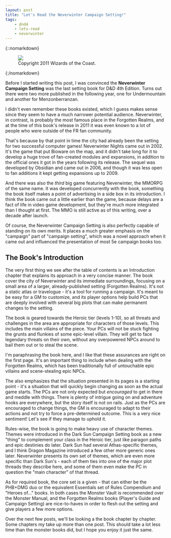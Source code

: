 ```yaml
---
layout: post
title: "Let's Read the Neverwinter Campaign Setting!"
tags:
    - dnd4
    - lets-read
    - neverwinter
---
```


{::nomarkdown}
<figure class="center">
  <img src="{{ "/assets/wir-neverwinter-cover.png" | absolute_url }}"/>
  <figcaption>
    Copyright 2011 Wizards of the Coast.
  </figcaption>
</figure>
{:/nomarkdown}

Before I started writing this post, I was convinced the **Neverwinter Campaign
Setting** was the last setting book for D&D 4th Edition. Turns out there were
two more published in the following year, one for Undermountain and another for
Menzonberranzan.

I didn't even remember these books existed, which I guess makes sense since they
seem to have a much narrower potential audience. Neverwinter, in contrast, is
probably the most famous place in the Forgotten Realms, and at the time of this
book's release in 2011 it was even known to a lot of people who were outside of
the FR fan community.

That's because by that point in time the city had already been the setting for
two successful computer games! Neverwinter Nights came out in 2002. It's the
game that put Bioware on the map, and it didn't take long for it to develop a
huge trove of fan-created modules and expansions, in addition to the official
ones it got in the years following its release. The sequel was developed by
Obsidian and came out in 2006, and though it was less open to fan additions it
kept getting expansions up to 2009.

And there was also the _third_ big game featuring Neverwinter, the MMORPG of the
same name. It was developed concurrently with the book, something the book
itself makes a point of advertising in a side box in its introduction. I think
the book came out a little earlier than the game, because delays are a fact of
life in video game development, but they're much more integrated than I thought
at first. The MMO is still active as of this writing, over a decade after
launch.

Of course, the Neverwinter Campaign Setting is also perfectly capable of
standing on its own merits. It places a much greater emphasis on the "campaign"
part of "campaign setting", which was a novel approach when it came out and
influenced the presentation of most 5e campaign books too.

## The Book's Introduction

The very first thing we see after the table of contents is an Introduction
chapter that explains its approach in a very concise manner. The book cover the
city of Neverwinter and its immediate surroundings, focusing on a small area of
a larger, already-published setting (Forgotten Realms). It's not a static atlas
or travelogue - it's a tool for running a campaign. It's meant to be easy for a
GM to customize, and its player options help build PCs that are deeply involved
with several big plots that can make permanent changes to the setting.

The book is geared towards the Heroic tier (levels 1-10), so all threats and
challenges in the area are appropriate for characters of those levels. This
includes the main villains of the piece. Your PCs will not be stuck fighting the
grunts and flunkies of some epic-level villain. They will get to face legendary
threats on their own, without any overpowered NPCs around to bail them out or to
steal the scene.

I'm paraphrasing the book here, and I like that these assurances are right on
the first page. It's an important thing to include when dealing with the
Forgotten Realms, which has been traditionally full of untouchable epic villains
and scene-stealing epic NPCs.

The also emphasizes that the situation presented in its pages is a starting
point - it's a situation that will quickly begin changing as soon as the actual
game starts. The PCs are not only expected but _encouraged_ to get in there and
meddle with things. There is plenty of intrigue going on and adventure hooks are
everywhere, but the story itself is not on rails. Just as the PCs are encouraged
to change things, the GM is encouraged to adapt to their actions and not try to
force a pre-determined outcome. This is a very nice sentiment! Let's see if they
manage to uphold it.

Rules-wise, the book is going to make heavy use of character themes. Themes were
introduced in the Dark Sun Campaign Setting book as a new "thing" to complement
your class in the Heroic tier, just like paragon paths and epic destinies do
later. Dark Sun had several Athas-specific themes, and I think Dragon Magazine
introduced a few other more generic ones later. Neverwinter presents its own set
of themes, which are even more specific than Dark Sun's - each of them ties into
one of the major plot threads they describe here, and some of them even make the
PC in question the "main character" of that thread.

As for required book, the core set is a given - that can either be the PHB+DMG
duo or the equivalent Essentials set of Rules Compendium and "Heroes of..."
books. In both cases the Monster Vault is recommended over the Monster Manual,
and the Forgotten Realms books (Player's Guide and Campaign Setting) are
nice-to-haves in order to flesh out the setting and give players a few more
options.

Over the next few posts, we'll be looking a the book chapter by chapter. Some
chapters my take up more than one post. This should take a lot less time than
the monster books did, but I hope you enjoy it just the same.
